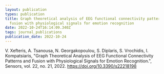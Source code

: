 ```yaml
---
layout: publication
types: publication
title: Graph theoretical analysis of EEG functional connectivity patterns and
  fusion with physiological signals for emotion recognition
date: 2022-10-24T16:14:09.340Z
tags: journal_publications
publication_date: 2022-10-24
---
```

<!--StartFragment-->

V. Xefteris, A. Tsanousa, N. Georgakopoulou, S. Diplaris, S. Vrochidis, I. Kompatsiaris, "Graph Theoretical Analysis of EEG Functional Connectivity Patterns and Fusion with Physiological Signals for Emotion Recognition.", Sensors, vol. 22, no. 21, 2022. <https://doi.org/10.3390/s22218198>

<!--EndFragment-->
